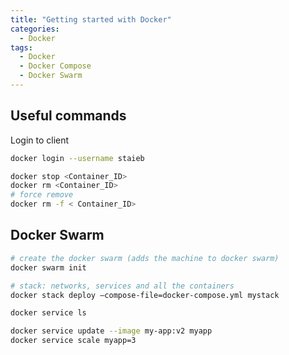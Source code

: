 ```yaml
---
title: "Getting started with Docker"
categories:
  - Docker
tags:
  - Docker
  - Docker Compose
  - Docker Swarm
---
```


## Useful commands

Login to client

```sh
docker login --username staieb
```

```sh
docker stop <Container_ID>
docker rm <Container_ID>
# force remove
docker rm -f < Container_ID>
```

## Docker Swarm

```sh
# create the docker swarm (adds the machine to docker swarm)
docker swarm init
```

```sh
# stack: networks, services and all the containers
docker stack deploy –compose-file=docker-compose.yml mystack

docker service ls

docker service update --image my-app:v2 myapp
docker service scale myapp=3
```
